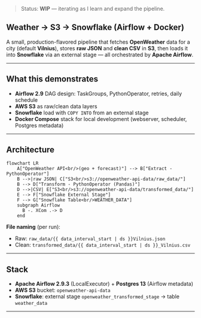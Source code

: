 > Status: **WIP** — iterating as I learn and expand the pipeline.

## Weather → S3 → Snowflake (Airflow + Docker)

A small, production-flavored pipeline that fetches **OpenWeather** data for a city (default **Vilnius**), stores **raw JSON** and **clean CSV** in **S3**, then loads it into **Snowflake** via an external stage — all orchestrated by **Apache Airflow**.

---

## What this demonstrates

- **Airflow 2.9** DAG design: TaskGroups, PythonOperator, retries, daily schedule
- **AWS S3** as raw/clean data layers
- **Snowflake** load with `COPY INTO` from an external stage
- **Docker Compose** stack for local development (webserver, scheduler, Postgres metadata)

---

## Architecture

```mermaid
flowchart LR
    A["OpenWeather API<br/>(geo + forecast)"] --> B["Extract - PythonOperator"]
    B -->|raw JSON| C["S3<br/>s3://openweather-api-data/raw_data/"]
    B --> D["Transform - PythonOperator (Pandas)"]
    D -->|CSV| E["S3<br/>s3://openweather-api-data/transformed_data/"]
    E --> F["Snowflake External Stage"]
    F --> G["Snowflake Table<br/>WEATHER_DATA"]
    subgraph Airflow
      B -. XCom .-> D
    end
```

**File naming** (per run):  
- Raw: `raw_data/{{ data_interval_start | ds }}Vilnius.json`  
- Clean: `transformed_data/{{ data_interval_start | ds }}_Vilnius.csv`

---

## Stack

- **Apache Airflow 2.9.3** (LocalExecutor) + **Postgres 13** (Airflow metadata)  
- **AWS S3** bucket: `openweather-api-data`  
- **Snowflake**: external stage `openweather_transformed_stage` → table `weather_data`

---